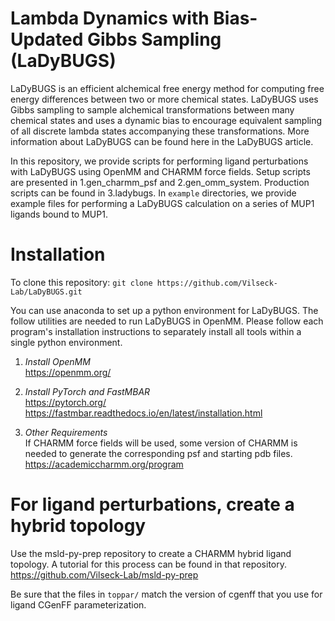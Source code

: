 # Lambda Dynamics with Bias-Updated Gibbs Sampling (LaDyBUGS)
LaDyBUGS is an efficient alchemical free energy method for computing free energy differences between two or more chemical states. LaDyBUGS uses Gibbs sampling to sample alchemical transformations between many chemical states and uses a dynamic bias to encourage equivalent sampling of all discrete lambda states accompanying these transformations. More information about LaDyBUGS can be found here in the LaDyBUGS article.

In this repository, we provide scripts for performing ligand perturbations with LaDyBUGS using OpenMM and CHARMM force fields. Setup scripts are presented in 1.gen_charmm_psf and 2.gen_omm_system. Production scripts can be found in 3.ladybugs. In `example` directories, we provide example files for performing a LaDyBUGS calculation on a series of MUP1 ligands bound to MUP1. 


# Installation
To clone this repository:
`git clone https://github.com/Vilseck-Lab/LaDyBUGS.git`

You can use anaconda to set up a python environment for LaDyBUGS. The follow utilities are needed to run LaDyBUGS in OpenMM. Please follow each program's installation instructions to separately install all tools within a single python environment.

1) *Install OpenMM* <br>
https://openmm.org/

2) *Install PyTorch and FastMBAR* <br>
https://pytorch.org/ <br>
https://fastmbar.readthedocs.io/en/latest/installation.html

3) *Other Requirements* <br>
If CHARMM force fields will be used, some version of CHARMM is needed to generate the corresponding psf and starting pdb files.  <br>
https://academiccharmm.org/program

# For ligand perturbations, create a hybrid topology
Use the msld-py-prep repository to create a CHARMM hybrid ligand topology. A tutorial for this process can be found in that repository. <br>
https://github.com/Vilseck-Lab/msld-py-prep

Be sure that the files in `toppar/` match the version of cgenff that you use for ligand CGenFF parameterization.

